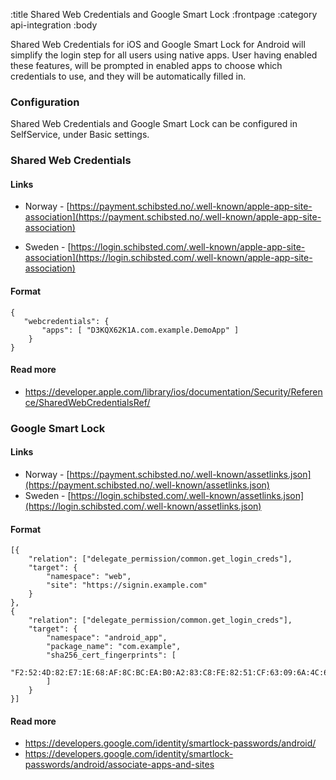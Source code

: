 :title Shared Web Credentials and Google Smart Lock
:frontpage
:category api-integration
:body

Shared Web Credentials for iOS and Google Smart Lock for Android will simplify the login step for all users using native apps.
User having enabled these features, will be prompted in enabled apps to choose which credentials to use, and they will be automatically filled in.

### Configuration

Shared Web Credentials and Google Smart Lock can be configured in SelfService, under Basic settings.

### Shared Web Credentials

#### Links
* Norway - [https://payment.schibsted.no/.well-known/apple-app-site-association](https://payment.schibsted.no/.well-known/apple-app-site-association)

* Sweden - [https://login.schibsted.com/.well-known/apple-app-site-association](https://login.schibsted.com/.well-known/apple-app-site-association)

#### Format
```
{
   "webcredentials": {
       "apps": [ "D3KQX62K1A.com.example.DemoApp" ]
    }
}
```

#### Read more

* https://developer.apple.com/library/ios/documentation/Security/Reference/SharedWebCredentialsRef/



### Google Smart Lock

#### Links
* Norway - [https://payment.schibsted.no/.well-known/assetlinks.json](https://payment.schibsted.no/.well-known/assetlinks.json)
* Sweden - [https://login.schibsted.com/.well-known/assetlinks.json](https://login.schibsted.com/.well-known/assetlinks.json)

#### Format
```
[{
    "relation": ["delegate_permission/common.get_login_creds"],
    "target": {
        "namespace": "web",
        "site": "https://signin.example.com"
    }
},
{
    "relation": ["delegate_permission/common.get_login_creds"],
    "target": {
        "namespace": "android_app",
        "package_name": "com.example",
        "sha256_cert_fingerprints": [
            "F2:52:4D:82:E7:1E:68:AF:8C:BC:EA:B0:A2:83:C8:FE:82:51:CF:63:09:6A:4C:64:AE:F4:43:27:20:40:D2:4B"
        ]
    }
}]
```

#### Read more

* https://developers.google.com/identity/smartlock-passwords/android/
* https://developers.google.com/identity/smartlock-passwords/android/associate-apps-and-sites